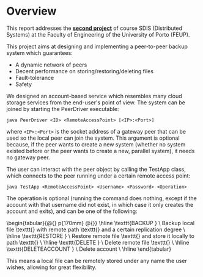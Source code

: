 # Overview

This report addresses the [**second project**](https://web.fe.up.pt/~pfs/aulas/sd2021/projs/proj2/proj2.html) of course SDIS (Distributed Systems) at the Faculty of Engineering of the University of Porto (FEUP).

This project aims at designing and implementing a peer-to-peer backup system which guarantees:

- A dynamic network of peers
- Decent performance on storing/restoring/deleting files
- Fault-tolerance
- Safety

We designed an account-based service which resembles many cloud storage services from the end-user's point of view. The system can be joined by starting the PeerDriver executable:

```
java PeerDriver <ID> <RemoteAccessPoint> [<IP>:<Port>]
```

where `<IP>:<Port>` is the socket address of a gateway peer that can be used so the local peer can join the system. This argument is optional because, if the peer wants to create a new system (whether no system existed before or the peer wants to create a new, parallel system), it needs no gateway peer.

The user can interact with the peer object by calling the TestApp class, which connects to the peer running under a certain remote access point:

```
java TestApp <RemoteAccessPoint> <Username> <Password> <Operation>
```

The operation is optional (running the command does nothing, except if the account with that username did not exist, in which case it only creates the account and exits), and can be one of the following:

\begin{tabular}{@{} p{170mm} @{}}
    \hline
    \texttt{BACKUP <Origin> <Destination> <ReplicationDeg>} \\ Backup local file \texttt{<Origin>} with remote path \texttt{<Destination>} and a certain replication degree \\ \hline
    \texttt{RESTORE <Origin> <Destination>                } \\ Restore remote file \texttt{<Origin>} and store it locally to path \texttt{<Destination>}                    \\ \hline
    \texttt{DELETE <Origin>                               } \\ Delete remote file \texttt{<Origin>}                                                                         \\ \hline
    \texttt{DELETEACCOUNT                                 } \\ Delete account                                                                                               \\ \hline
\end{tabular}

This means a local file can be remotely stored under any name the user wishes, allowing for great flexibility.
